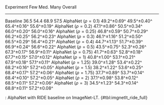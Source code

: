 Experiment              Few          Med.         Many         Overall
-------------------     -----------  -----------  -----------  -----------
Baseline                36.5         54.4         68.9         57.5
AlphaNet ($\rho=0.1$)   49.2^±0.69^  49.5^±0.40^  65.4^±0.16^  55.6^±0.19^
AlphaNet ($\rho=0.2$)   47.1^±0.86^  50.5^±0.34^  66.0^±0.20^  56.0^±0.16^
AlphaNet ($\rho=0.25$)  46.8^±0.59^  50.7^±0.29^  66.2^±0.25^  56.2^±0.23^
AlphaNet ($\rho=0.3$)   46.1^±1.16^  51.2^±0.50^  66.5^±0.29^  56.4^±0.21^
AlphaNet ($\rho=0.4$)   44.7^±1.13^  51.7^±0.39^  66.9^±0.24^  56.6^±0.22^
AlphaNet ($\rho=0.5$)   43.5^±0.75^  52.3^±0.26^  67.3^±0.17^  56.9^±0.11^
AlphaNet ($\rho=0.75$)  41.7^±0.63^  52.8^±0.18^  67.7^±0.15^  57.0^±0.12^
AlphaNet ($\rho=1$)     40.8^±1.00^  53.1^±0.21^  67.9^±0.18^  57.1^±0.11^
AlphaNet ($\rho=1.25$)  39.0^±1.28^  53.4^±0.22^  68.2^±0.16^  57.2^±0.05^
AlphaNet ($\rho=1.5$)   38.2^±1.22^  53.6^±0.25^  68.4^±0.17^  57.2^±0.06^
AlphaNet ($\rho=1.75$)  37.7^±0.89^  53.7^±0.14^  68.4^±0.10^  57.2^±0.05^
AlphaNet ($\rho=2$)     37.1^±0.98^  53.8^±0.12^  68.5^±0.11^  57.2^±0.06^
AlphaNet ($\rho=3$)     34.5^±1.23^  54.3^±0.14^  68.8^±0.11^  57.2^±0.08^

: AlphaNet with RIDE baseline on ImageNet-LT. {#tbl:imgnetlt_ride_full}
